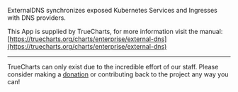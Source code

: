 ExternalDNS synchronizes exposed Kubernetes Services and Ingresses with DNS providers.

This App is supplied by TrueCharts, for more information visit the manual: [https://truecharts.org/charts/enterprise/external-dns](https://truecharts.org/charts/enterprise/external-dns)

---

TrueCharts can only exist due to the incredible effort of our staff.
Please consider making a [donation](https://truecharts.org/sponsor) or contributing back to the project any way you can!
